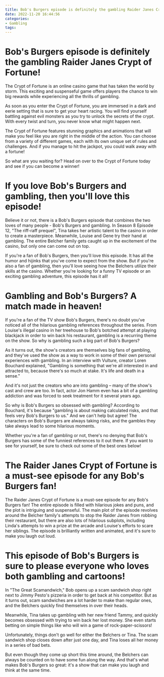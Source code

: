 ```yaml
---
title: Bob's Burgers episode is definitely the gambling Raider Janes Crypt of Fortune!
date: 2022-11-20 16:44:56
categories:
- Gambling
tags:
---
```



#  Bob's Burgers episode is definitely the gambling Raider Janes Crypt of Fortune!

The Crypt of Fortune is an online casino game that has taken the world by storm. This exciting and suspenseful game offers players the chance to win big rewards while experiencing all the thrills of gambling.

As soon as you enter the Crypt of Fortune, you are immersed in a dark and eerie setting that is sure to get your heart racing. You will find yourself battling against evil monsters as you try to unlock the secrets of the crypt. With every twist and turn, you never know what might happen next.

The Crypt of Fortune features stunning graphics and animations that will make you feel like you are right in the middle of the action. You can choose from a variety of different games, each with its own unique set of rules and challenges. And if you manage to hit the jackpot, you could walk away with a fortune!

So what are you waiting for? Head on over to the Crypt of Fortune today and see if you can become a winner!

#  If you love Bob's Burgers and gambling, then you'll love this episode!

Believe it or not, there is a Bob's Burgers episode that combines the two loves of many people - Bob's Burgers and gambling. In Season 8 Episode 12, "The riff-raff prequel", Tina takes her artistic talent to the casino in order to create a masterpiece. Meanwhile, Louise and Gene try their hand at gambling. The entire Belcher family gets caught up in the excitement of the casino, but only one can come out on top.

If you're a fan of Bob's Burgers, then you'll love this episode. It has all the humor and hijinks that you've come to expect from the show. But if you're also a fan of gambling, then you'll love seeing how the Belchers utilize their skills at the casino. Whether you're looking for a funny TV episode or an exciting gambling adventure, this episode has it all!

#  Gambling and Bob's Burgers? A match made in heaven!

If you're a fan of the TV show Bob's Burgers, there's no doubt you've noticed all of the hilarious gambling references throughout the series. From Louise's illegal casino in her treehouse to Bob's botched attempt at playing blackjack in order to win back his restaurant, gambling is a recurring theme on the show. So why is gambling such a big part of Bob's Burgers?

As it turns out, the show's creators are themselves big fans of gambling, and they've used the show as a way to work in some of their own personal experiences with gambling. In an interview with Vulture, creator Loren Bouchard explained, "Gambling is something that we're all interested in and attracted to, because there's so much at stake. It's life and death in a sense."

And it's not just the creators who are into gambling – many of the show's cast and crew are too. In fact, actor Jon Hamm even has a bit of a gambling addiction and was forced to seek treatment for it several years ago.

So why is Bob's Burgers so obsessed with gambling? According to Bouchard, it's because "gambling is about making calculated risks, and that feels very Bob's Burgers to us." And we can't help but agree! The characters on Bob's Burgers are always taking risks, and the gambles they take always lead to some hilarious moments.

Whether you're a fan of gambling or not, there's no denying that Bob's Burgers has some of the funniest references to it out there. If you want to see for yourself, be sure to check out some of the best ones below!

#  The Raider Janes Crypt of Fortune is a must-see episode for any Bob's Burgers fan!

The Raider Janes Crypt of Fortune is a must-see episode for any Bob's Burgers fan! The entire episode is filled with hilarious jokes and puns, and the plot is intriguing and suspenseful. The main plot of the episode revolves around the Belcher family's attempts to stop the Raider Janes from robbing their restaurant, but there are also lots of hilarious subplots, including Linda's attempts to win a prize at the arcade and Louise's efforts to scare her siblings. The episode is brilliantly written and animated, and it's sure to make you laugh out loud.

#  This episode of Bob's Burgers is sure to please everyone who loves both gambling and cartoons!

In "The Great Scamandwich," Bob opens up a scam sandwich shop right next to Jimmy Pesto's pizzeria in order to get back at his competitor. But as it turns out, scam sandwiches are a lot harder to make than regular ones, and the Belchers quickly find themselves in over their heads.

Meanwhile, Tina takes up gambling with her new friend Tammy, and quickly becomes obsessed with trying to win back her lost money. She even starts betting on simple things like who will win a game of rock-paper-scissors!

Unfortunately, things don't go well for either the Belchers or Tina. The scam sandwich shop closes down after just one day, and Tina loses all her money in a series of bad bets.

But even though they come up short this time around, the Belchers can always be counted on to have some fun along the way. And that's what makes Bob's Burgers so great: it's a show that can make you laugh and think at the same time.